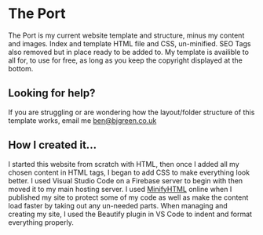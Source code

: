 # The Port
The Port is my current website template and structure, minus my content and images. Index and template HTML file and CSS, un-minified. SEO Tags also removed but in place ready to be added to. My template is availible to all for, to use for free, as long as you keep the copyright displayed at the bottom. 
## Looking for help?
If you are struggling or are wondering how the layout/folder structure of this template works, email me [ben@bjgreen.co.uk](ben@bjgreen.co.uk)
## How I created it...
I started this website from scratch with HTML, then once I added all my chosen content in HTML tags, I began to add CSS to make everything look better. I used Visual Studio Code on a Firebase server to begin with then moved it to my main hosting server. I used [MinifyHTML](http://minifycode.com/html-minifier) online when I published my site to protect some of my code as well as make the content load faster by taking out any un-needed parts. When managing and creating my site, I used the Beautify plugin in VS Code to indent and format everything properly.
